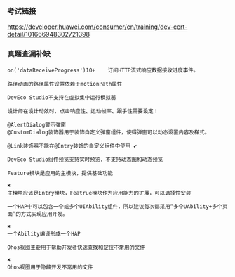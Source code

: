 ### 考试链接

https://developer.huawei.com/consumer/cn/training/dev-cert-detail/101666948302721398



### 真题查漏补缺

```
on('dataReceiveProgress')10+	订阅HTTP流式响应数据接收进度事件。
```



```
路径动画的路径属性设置依赖于motionPath属性
```



```
DevEco Studio不支持在虚拟集中运行模拟器
```



```
设计师在设计动效时，点击响应性、运动帧率、跟手性需要设定！
```



```
@AlertDialog警示弹窗
@CustomDialog装饰器用于装饰自定义弹窗组件，使得弹窗可以动态设置内容及样式。
```



```
@Link装饰器不能在@Entry装饰的自定义组件中使用 ✔
```



```
DevEco Studio组件预览支持实时预览，不支持动态图和动态预览
```



```
Feature模块是应用的主模块，提供基础功能

✖
主模块应该是Entry模块，Featrue模块作为应用能力的扩展，可以选择性安装
```



```
一个HAP中可以包含一个或多个UIAbility组件，所以建议每次都采用“多个UAbility+多个页面”的方式实现应用开发。

✖
一个Ability编译形成一个HAP
```



```
Ohos视图主要用于帮助开发者快速查找和定位不常用的文件

✖
Ohos视图用于隐藏开发不常用的文件
```

